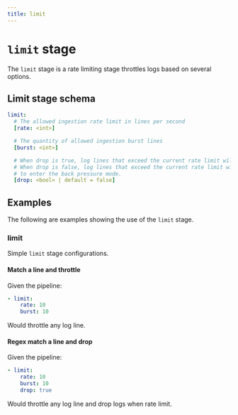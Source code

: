 ```yaml
---
title: limit
---
```

# `limit` stage

The `limit` stage is a rate limiting stage throttles logs based on several options. 

## Limit stage schema

```yaml
limit:
  # The allowed ingestion rate limit in lines per second
  [rate: <int>]

  # The quantity of allowed ingestion burst lines
  [burst: <int>]

  # When drop is true, log lines that exceed the current rate limit will be discarded.
  # When drop is false, log lines that exceed the current rate limit will only wait
  # to enter the back pressure mode. 
  [drop: <bool> | default = false]
```

## Examples

The following are examples showing the use of the `limit` stage.

### limit

Simple `limit` stage configurations.

#### Match a line and throttle

Given the pipeline:

```yaml
- limit:
    rate: 10
    burst: 10
```

Would throttle any log line.

#### Regex match a line and drop

Given the pipeline:

```yaml
- limit:
    rate: 10
    burst: 10
    drop: true
```

Would throttle any log line and drop logs when rate limit.
